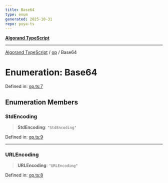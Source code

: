 ```yaml
---
title: Base64
type: enum
generated: 2025-10-31
repo: puya-ts
---
```

[**Algorand TypeScript**](../../README.md)

***

[Algorand TypeScript](../../modules.md) / [op](../README.md) / Base64

# Enumeration: Base64

Defined in: [op.ts:7](https://github.com/algorandfoundation/puya-ts/blob/main/packages/algo-ts/src/op.ts#L7)

## Enumeration Members

### StdEncoding

> **StdEncoding**: `"StdEncoding"`

Defined in: [op.ts:9](https://github.com/algorandfoundation/puya-ts/blob/main/packages/algo-ts/src/op.ts#L9)

***

### URLEncoding

> **URLEncoding**: `"URLEncoding"`

Defined in: [op.ts:8](https://github.com/algorandfoundation/puya-ts/blob/main/packages/algo-ts/src/op.ts#L8)
